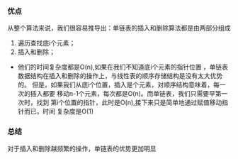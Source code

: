 ### 优点
从整个算法来说，我们很容易推导出：单链表的插入和删除算法都是由两部分组成
1. 遍历查找底i个元素；
2. 插入和删除；
- 他们的时间复杂度都是O(n),如果在我们不知道底i个元素的指针位置
，单链表数据结构在插入和删除的操作上，与线性表的顺序存储结构是没有太大优势的。
但是，如果我们从底i个位置，插入是个元素，对顺序结构意味着，每一次的插入都要
移动n-1个元素，每次都是O(n)。而单链表，我们只需要早第一次时，找到
第i个位置的指针，此时是O(n),接下来只是简单地通过赋值移动指针而已，时间
复杂度是O(1)
### 总结
对于插入和删除越频繁的操作，单链表的优势更加明显